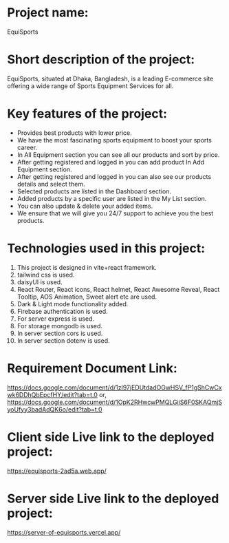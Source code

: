 # **Project name:**
EquiSports

# **Short description of the project:**
EquiSports, situated at Dhaka, Bangladesh, is a leading E-commerce site  offering a wide range of Sports Equipment Services for all.

# **Key features of the project:**
*	Provides best products with lower price.
*	We have the most fascinating sports equipment to boost your sports career.
*	In All Equipment section you can see all our products and sort by price.
*	After getting registered and logged in you can add product In Add Equipment section.
*	After getting registered and logged in you can also see our products details and select them.
*	Selected products are listed in the Dashboard section.
*	Added products by a specific user are listed in the My List section.
*	You can also update & delete your added items.
*	We ensure that we will give you 24/7 support to achieve you the best products.

# **Technologies used in this project:**
1.	This project is designed in vite+react framework.
2.	tailwind css is used.
3.	daisyUI is used.
4.	React Router, React icons, React helmet, React Awesome Reveal, React Tooltip, AOS Animation, Sweet alert etc are used.
5.  Dark & Light mode functionality added.
6.  Firebase authentication is used.
7.  For server express is used.
8.  For storage mongodb is used.
9.  In server section cors is used.
10.  In server section dotenv is used.

# **Requirement Document Link:**
https://docs.google.com/document/d/1zl97jEDUtdadOGwHSV_fP1gShCwCxwk6DDhQbEpcfHY/edit?tab=t.0
or,
https://docs.google.com/document/d/1OpK2RHwcwPMQLGiiS6F0SKAQmjSyoUfyy3badAdQK6o/edit?tab=t.0

# **Client side Live link to the deployed project:**
https://equisports-2ad5a.web.app/
# **Server side Live link to the deployed project:**
https://server-of-equisports.vercel.app/

